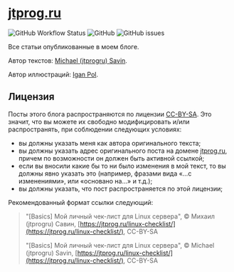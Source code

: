 # [jtprog.ru](https://jtprog.ru)

![GitHub Workflow Status](https://img.shields.io/github/workflow/status/jtprogru/jtprog.ru/CI?label=CI)
![GitHub](https://img.shields.io/github/license/jtprogru/jtprog.ru)
![GitHub issues](https://img.shields.io/github/issues/jtprogru/jtprog.ru?style=plastic)

Все статьи опубликованные в моем блоге.

Автор текстов: [Michael (jtprogru) Savin](https://savinmi.ru).

Автор иллюстраций: [Igan Pol](https://www.behance.net/dreamwolf97d61e).

## Лицензия

Посты этого блога распространяются по лицензии [CC-BY-SA](https://creativecommons.org/licenses/by-sa/4.0/). Это значит, что вы можете их свободно модифицировать и/или распространять, при соблюдении следующих условиях:

- вы должны указать меня как автора оригинального текста;
- вы должны указать адрес оригинального поста на домене [jtprog.ru](https://jtprog.ru), причем по возможности он должен быть активной ссылкой;
- если вы вносили какие бы то ни было изменения в мой текст, то вы должны явно указать это (например, фразами вида «…с изменениями», или «основано на…» и т.д.);
- вы должны указать, что пост распространяется по этой лицензии;

Рекомендованный формат ссылки следующий:

> "[Basics] Мой личный чек-лист для Linux сервера", &copy; Михаил (jtprogru) Савин, [https://jtprog.ru/linux-checklist/](https://jtprog.ru/linux-checklist/), CC-BY-SA
>
> "[Basics] Мой личный чек-лист для Linux сервера", &copy; Michael (jtprogru) Savin, [https://jtprog.ru/linux-checklist/](https://jtprog.ru/linux-checklist/), CC-BY-SA

